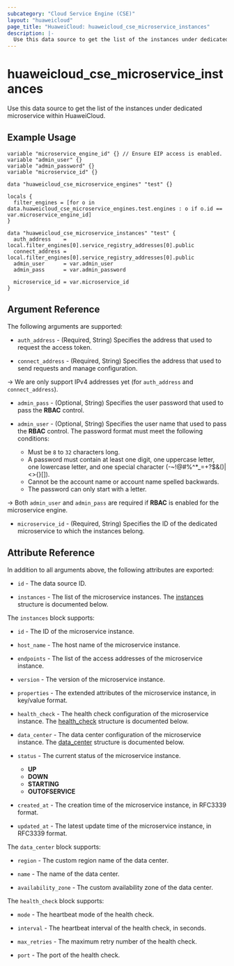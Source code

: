 ```yaml
---
subcategory: "Cloud Service Engine (CSE)"
layout: "huaweicloud"
page_title: "HuaweiCloud: huaweicloud_cse_microservice_instances"
description: |-
  Use this data source to get the list of the instances under dedicated microservice within HuaweiCloud.
---
```


# huaweicloud_cse_microservice_instances

Use this data source to get the list of the instances under dedicated microservice within HuaweiCloud.

## Example Usage

```hcl
variable "microservice_engine_id" {} // Ensure EIP access is enabled.
variable "admin_user" {}
variable "admin_password" {}
variable "microservice_id" {}

data "huaweicloud_cse_microservice_engines" "test" {}

locals {
  filter_engines = [for o in data.huaweicloud_cse_microservice_engines.test.engines : o if o.id == var.microservice_engine_id]
}

data "huaweicloud_cse_microservice_instances" "test" {
  auth_address    = local.filter_engines[0].service_registry_addresses[0].public
  connect_address = local.filter_engines[0].service_registry_addresses[0].public
  admin_user      = var.admin_user
  admin_pass      = var.admin_password

  microservice_id = var.microservice_id
}
```

## Argument Reference

The following arguments are supported:

* `auth_address` - (Required, String) Specifies the address that used to request the access token.

* `connect_address` - (Required, String) Specifies the address that used to send requests and manage configuration.

-> We are only support IPv4 addresses yet (for `auth_address` and `connect_address`).

* `admin_pass` - (Optional, String) Specifies the user password that used to pass the **RBAC** control.

* `admin_user` - (Optional, String) Specifies the user name that used to pass the **RBAC** control.
  The password format must meet the following conditions:
  + Must be `8` to `32` characters long.
  + A password must contain at least one digit, one uppercase letter, one lowercase letter, and one special character
    (-~!@#%^*_=+?$&()|<>{}[]).
  + Cannot be the account name or account name spelled backwards.
  + The password can only start with a letter.

-> Both `admin_user` and `admin_pass` are required if **RBAC** is enabled for the microservice engine.

* `microservice_id` - (Required, String) Specifies the ID of the dedicated microservice to which the instances belong.

## Attribute Reference

In addition to all arguments above, the following attributes are exported:

* `id` - The data source ID.

* `instances` - The list of the microservice instances.
  The [instances](#microservice_instances) structure is documented below.

<a name="microservice_instances"></a>
The `instances` block supports:

* `id` - The ID of the microservice instance.

* `host_name` - The host name of the microservice instance.

* `endpoints` - The list of the access addresses of the microservice instance.

* `version` - The version of the microservice instance.

* `properties` - The extended attributes of the microservice instance, in key/value format.

* `health_check` - The health check configuration of the microservice instance.
  The [health_check](#microservice_instances_health_check) structure is documented below.

* `data_center` - The data center configuration of the microservice instance.
  The [data_center](#microservice_instances_data_center) structure is documented below.

* `status` - The current status of the microservice instance.
  + **UP**
  + **DOWN**
  + **STARTING**
  + **OUTOFSERVICE**

* `created_at` - The creation time of the microservice instance, in RFC3339 format.

* `updated_at` - The latest update time of the microservice instance, in RFC3339 format.

<a name="microservice_instances_data_center"></a>
The `data_center` block supports:

* `region` - The custom region name of the data center.

* `name` - The name of the data center.

* `availability_zone` - The custom availability zone of the data center.

<a name="microservice_instances_health_check"></a>
The `health_check` block supports:

* `mode` - The heartbeat mode of the health check.

* `interval` - The heartbeat interval of the health check, in seconds.

* `max_retries` - The maximum retry number of the health check.

* `port` - The port of the health check.
